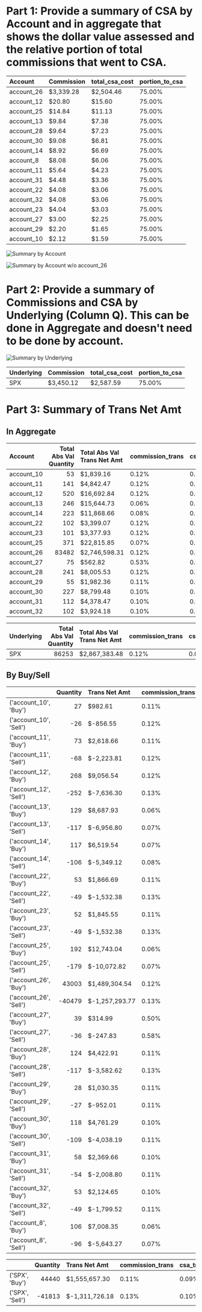 # Part 1:  Provide a summary of CSA by Account and in aggregate that shows the dollar value assessed and the relative portion of total commissions that went to CSA.
| Account    | Commission   | total_csa_cost   | portion_to_csa   |
|:-----------|:-------------|:-----------------|:-----------------|
| account_26 | $3,339.28    | $2,504.46        | 75.00%           |
| account_12 | $20.80       | $15.60           | 75.00%           |
| account_25 | $14.84       | $11.13           | 75.00%           |
| account_13 | $9.84        | $7.38            | 75.00%           |
| account_28 | $9.64        | $7.23            | 75.00%           |
| account_30 | $9.08        | $6.81            | 75.00%           |
| account_14 | $8.92        | $6.69            | 75.00%           |
| account_8  | $8.08        | $6.06            | 75.00%           |
| account_11 | $5.64        | $4.23            | 75.00%           |
| account_31 | $4.48        | $3.36            | 75.00%           |
| account_22 | $4.08        | $3.06            | 75.00%           |
| account_32 | $4.08        | $3.06            | 75.00%           |
| account_23 | $4.04        | $3.03            | 75.00%           |
| account_27 | $3.00        | $2.25            | 75.00%           |
| account_29 | $2.20        | $1.65            | 75.00%           |
| account_10 | $2.12        | $1.59            | 75.00%           |


![Summary by Account](./img/Account_csa_summary.png)

![Summary by Account w/o account_26](./img/account_csa_summary_no_26.png)

# Part 2:  Provide a summary of Commissions and CSA by Underlying (Column Q).  This can be done in Aggregate and doesn't need to be done by account. 

![Summary by Underlying](./img/Underlying_csa_summary.png)

| Underlying   | Commission   | total_csa_cost   | portion_to_csa   |
|:-------------|:-------------|:-----------------|:-----------------|
| SPX          | $3,450.12    | $2,587.59        | 75.00%           |


# Part 3: Summary of Trans Net Amt
## In Aggregate
| Account    |   Total Abs Val Quantity | Total Abs Val Trans Net Amt   | commission_trans   | csa_trans   | Commission   | total_csa_cost   | portion_to_csa   |
|:-----------|-------------------------:|:------------------------------|:-------------------|:------------|:-------------|:-----------------|:-----------------|
| account_10 |                       53 | $1,839.16                     | 0.12%              | 0.09%       | $2.12        | $1.59            | 75.00%           |
| account_11 |                      141 | $4,842.47                     | 0.12%              | 0.09%       | $5.64        | $4.23            | 75.00%           |
| account_12 |                      520 | $16,692.84                    | 0.12%              | 0.09%       | $20.80       | $15.60           | 75.00%           |
| account_13 |                      246 | $15,644.73                    | 0.06%              | 0.05%       | $9.84        | $7.38            | 75.00%           |
| account_14 |                      223 | $11,868.66                    | 0.08%              | 0.06%       | $8.92        | $6.69            | 75.00%           |
| account_22 |                      102 | $3,399.07                     | 0.12%              | 0.09%       | $4.08        | $3.06            | 75.00%           |
| account_23 |                      101 | $3,377.93                     | 0.12%              | 0.09%       | $4.04        | $3.03            | 75.00%           |
| account_25 |                      371 | $22,815.85                    | 0.07%              | 0.05%       | $14.84       | $11.13           | 75.00%           |
| account_26 |                    83482 | $2,746,598.31                 | 0.12%              | 0.09%       | $3,339.28    | $2,504.46        | 75.00%           |
| account_27 |                       75 | $562.82                       | 0.53%              | 0.40%       | $3.00        | $2.25            | 75.00%           |
| account_28 |                      241 | $8,005.53                     | 0.12%              | 0.09%       | $9.64        | $7.23            | 75.00%           |
| account_29 |                       55 | $1,982.36                     | 0.11%              | 0.08%       | $2.20        | $1.65            | 75.00%           |
| account_30 |                      227 | $8,799.48                     | 0.10%              | 0.08%       | $9.08        | $6.81            | 75.00%           |
| account_31 |                      112 | $4,378.47                     | 0.10%              | 0.08%       | $4.48        | $3.36            | 75.00%           |
| account_32 |                      102 | $3,924.18                     | 0.10%              | 0.08%       | $4.08        | $3.06            | 75.00%           |

| Underlying   |   Total Abs Val Quantity | Total Abs Val Trans Net Amt   | commission_trans   | csa_trans   | Commission   | total_csa_cost   | portion_to_csa   |
|:-------------|-------------------------:|:------------------------------|:-------------------|:------------|:-------------|:-----------------|:-----------------|
| SPX          |                    86253 | $2,867,383.48                 | 0.12%              | 0.09%       | $3,450.12    | $2,587.59        | 75.00%   

## By Buy/Sell
|                        |   Quantity | Trans Net Amt   | commission_trans   | csa_trans   | Commission   | total_csa_cost   | portion_to_csa   |
|:-----------------------|-----------:|:----------------|:-------------------|:------------|:-------------|:-----------------|:-----------------|
| ('account_10', 'Buy')  |         27 | $982.61         | 0.11%              | 0.08%       | $1.08        | $0.81            | 75.00%           |
| ('account_10', 'Sell') |        -26 | $-856.55        | 0.12%              | 0.09%       | $1.04        | $0.78            | 75.00%           |
| ('account_11', 'Buy')  |         73 | $2,618.66       | 0.11%              | 0.08%       | $2.92        | $2.19            | 75.00%           |
| ('account_11', 'Sell') |        -68 | $-2,223.81      | 0.12%              | 0.09%       | $2.72        | $2.04            | 75.00%           |
| ('account_12', 'Buy')  |        268 | $9,056.54       | 0.12%              | 0.09%       | $10.72       | $8.04            | 75.00%           |
| ('account_12', 'Sell') |       -252 | $-7,636.30      | 0.13%              | 0.10%       | $10.08       | $7.56            | 75.00%           |
| ('account_13', 'Buy')  |        129 | $8,687.93       | 0.06%              | 0.04%       | $5.16        | $3.87            | 75.00%           |
| ('account_13', 'Sell') |       -117 | $-6,956.80      | 0.07%              | 0.05%       | $4.68        | $3.51            | 75.00%           |
| ('account_14', 'Buy')  |        117 | $6,519.54       | 0.07%              | 0.05%       | $4.68        | $3.51            | 75.00%           |
| ('account_14', 'Sell') |       -106 | $-5,349.12      | 0.08%              | 0.06%       | $4.24        | $3.18            | 75.00%           |
| ('account_22', 'Buy')  |         53 | $1,866.69       | 0.11%              | 0.09%       | $2.12        | $1.59            | 75.00%           |
| ('account_22', 'Sell') |        -49 | $-1,532.38      | 0.13%              | 0.10%       | $1.96        | $1.47            | 75.00%           |
| ('account_23', 'Buy')  |         52 | $1,845.55       | 0.11%              | 0.08%       | $2.08        | $1.56            | 75.00%           |
| ('account_23', 'Sell') |        -49 | $-1,532.38      | 0.13%              | 0.10%       | $1.96        | $1.47            | 75.00%           |
| ('account_25', 'Buy')  |        192 | $12,743.04      | 0.06%              | 0.05%       | $7.68        | $5.76            | 75.00%           |
| ('account_25', 'Sell') |       -179 | $-10,072.82     | 0.07%              | 0.05%       | $7.16        | $5.37            | 75.00%           |
| ('account_26', 'Buy')  |      43003 | $1,489,304.54   | 0.12%              | 0.09%       | $1,720.12    | $1,290.09        | 75.00%           |
| ('account_26', 'Sell') |     -40479 | $-1,257,293.77  | 0.13%              | 0.10%       | $1,619.16    | $1,214.37        | 75.00%           |
| ('account_27', 'Buy')  |         39 | $314.99         | 0.50%              | 0.37%       | $1.56        | $1.17            | 75.00%           |
| ('account_27', 'Sell') |        -36 | $-247.83        | 0.58%              | 0.44%       | $1.44        | $1.08            | 75.00%           |
| ('account_28', 'Buy')  |        124 | $4,422.91       | 0.11%              | 0.08%       | $4.96        | $3.72            | 75.00%           |
| ('account_28', 'Sell') |       -117 | $-3,582.62      | 0.13%              | 0.10%       | $4.68        | $3.51            | 75.00%           |
| ('account_29', 'Buy')  |         28 | $1,030.35       | 0.11%              | 0.08%       | $1.12        | $0.84            | 75.00%           |
| ('account_29', 'Sell') |        -27 | $-952.01        | 0.11%              | 0.09%       | $1.08        | $0.81            | 75.00%           |
| ('account_30', 'Buy')  |        118 | $4,761.29       | 0.10%              | 0.07%       | $4.72        | $3.54            | 75.00%           |
| ('account_30', 'Sell') |       -109 | $-4,038.19      | 0.11%              | 0.08%       | $4.36        | $3.27            | 75.00%           |
| ('account_31', 'Buy')  |         58 | $2,369.66       | 0.10%              | 0.07%       | $2.32        | $1.74            | 75.00%           |
| ('account_31', 'Sell') |        -54 | $-2,008.80      | 0.11%              | 0.08%       | $2.16        | $1.62            | 75.00%           |
| ('account_32', 'Buy')  |         53 | $2,124.65       | 0.10%              | 0.07%       | $2.12        | $1.59            | 75.00%           |
| ('account_32', 'Sell') |        -49 | $-1,799.52      | 0.11%              | 0.08%       | $1.96        | $1.47            | 75.00%           |
| ('account_8', 'Buy')   |        106 | $7,008.35       | 0.06%              | 0.05%       | $4.24        | $3.18            | 75.00%           |
| ('account_8', 'Sell')  |        -96 | $-5,643.27      | 0.07%              | 0.05%       | $3.84        | $2.88            | 75.00% 

|                 |   Quantity | Trans Net Amt   | commission_trans   | csa_trans   | Commission   | total_csa_cost   | portion_to_csa   |
|:----------------|-----------:|:----------------|:-------------------|:------------|:-------------|:-----------------|:-----------------|
| ('SPX', 'Buy')  |      44440 | $1,555,657.30   | 0.11%              | 0.09%       | $1,777.60    | $1,333.20        | 75.00%           |
| ('SPX', 'Sell') |     -41813 | $-1,311,726.18  | 0.13%              | 0.10%       | $1,672.52    | $1,254.39        | 75.00%   
